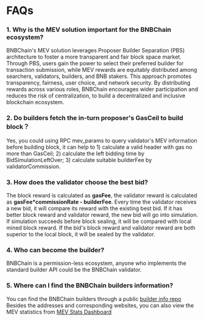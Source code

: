 # FAQs

### 1. Why is the MEV solution important for the BNBChain ecosystem?

   BNBChain's MEV solution leverages Proposer Builder Separation (PBS) 
   architecture to foster a more transparent and fair block space market. 
   Through PBS, users gain the power to select their preferred builder for transaction 
   submission, while MEV rewards are equitably distributed among searchers, validators, builders, and BNB stakers. 
   This approach promotes transparency, fairness, user choice, and network security. 
   By distributing rewards across various roles, BNBChain encourages wider 
   participation and reduces the risk of centralization, to build a decentralized and inclusive blockchain ecosystem.


### 2. Do builders fetch the in-turn proposer's GasCeil to build block？

   Yes, you could using RPC mev_params to query validator's MEV information
   before building block, it can help to 1) calculate a valid header with gas no
   more than GasCeil; 2) calculate the left bidding time by
   BidSimulationLeftOver; 3) calculate suitable builderFee by
   validatorCommission.


### 3. How does the validator choose the best bid?

   The block reward is calculated as **gasFee**, the validator reward is
   calculated as **gasFee*commissionRate - builderFee**. Every
   time the validator receives a new bid, it will compare its reward with
   the existing best bid. If it has better block reward and validator
   reward, the new bid will go into simulation. If simulation succeeds
   before block sealing, it will be compared with local mined block reward.
   If the bid's block reward and validator reward are both superior to the
   local block, it will be sealed by the validator.


### 4. Who can become the builder?

   BNBChain is a permission-less ecosystem, anyone who implements the standard 
   builder API could be the BNBChain validator.

### 5. Where can I find the BNBChain builders information? 
   You can find the BNBChain builders through a public [builder info repo](https://github.com/bnb-chain/bsc-mev-info/tree/main/mainnet/builders)
   Besides the addresses and corresponding websites, you can also view the MEV statistics from [MEV Stats Dashboard](https://dune.com/bnbchain/bnb-smart-chain-mev-stats)


